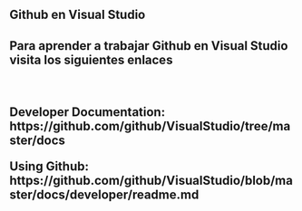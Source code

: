 <h2>Github en Visual Studio<h2/>

<p>Para aprender a trabajar Github en Visual Studio visita los siguientes enlaces<p/>
<br>
<p>Developer Documentation: https://github.com/github/VisualStudio/tree/master/docs<p/>
<p>Using Github: https://github.com/github/VisualStudio/blob/master/docs/developer/readme.md<p/>

